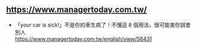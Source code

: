 ## https://www.managertoday.com.tw/

- 「your car is sick!」不是你的車生病了！不懂這 8 個用法，很可能害你誤會別人
  <br>https://www.managertoday.com.tw/english/view/58431
